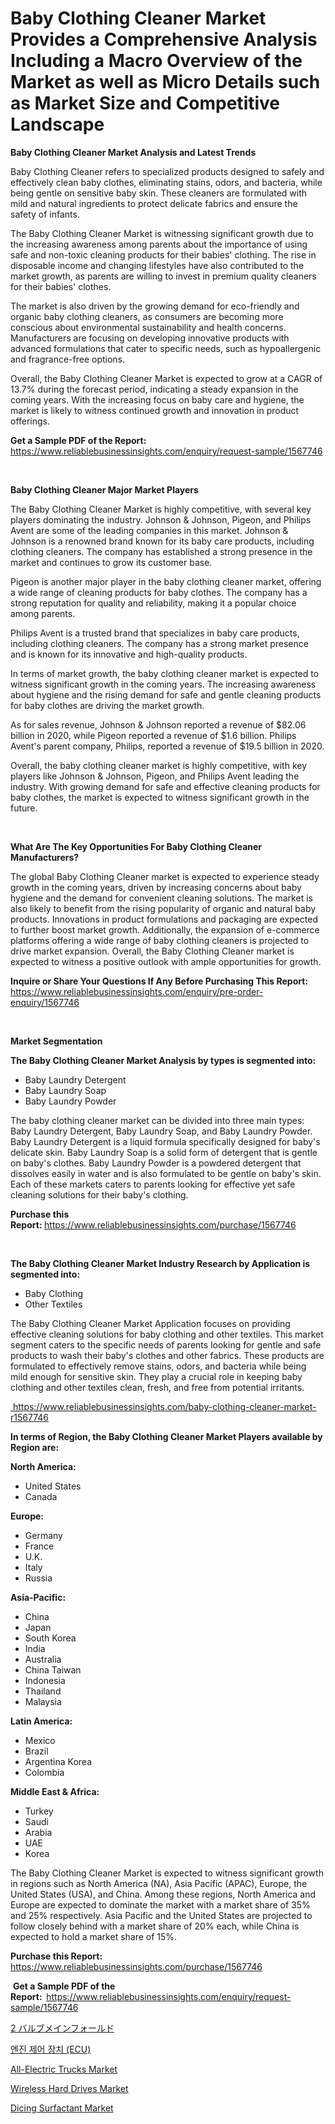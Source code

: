 <p><h1>Baby Clothing Cleaner Market Provides a Comprehensive Analysis Including a Macro Overview of the Market as well as Micro Details such as Market Size and Competitive Landscape</h1></p><p><strong>Baby Clothing Cleaner Market Analysis and Latest Trends</strong></p>
<p><p>Baby Clothing Cleaner refers to specialized products designed to safely and effectively clean baby clothes, eliminating stains, odors, and bacteria, while being gentle on sensitive baby skin. These cleaners are formulated with mild and natural ingredients to protect delicate fabrics and ensure the safety of infants.</p><p>The Baby Clothing Cleaner Market is witnessing significant growth due to the increasing awareness among parents about the importance of using safe and non-toxic cleaning products for their babies' clothing. The rise in disposable income and changing lifestyles have also contributed to the market growth, as parents are willing to invest in premium quality cleaners for their babies' clothes.</p><p>The market is also driven by the growing demand for eco-friendly and organic baby clothing cleaners, as consumers are becoming more conscious about environmental sustainability and health concerns. Manufacturers are focusing on developing innovative products with advanced formulations that cater to specific needs, such as hypoallergenic and fragrance-free options.</p><p>Overall, the Baby Clothing Cleaner Market is expected to grow at a CAGR of 13.7% during the forecast period, indicating a steady expansion in the coming years. With the increasing focus on baby care and hygiene, the market is likely to witness continued growth and innovation in product offerings.</p></p>
<p><strong>Get a Sample PDF of the Report:&nbsp;</strong> <a href="https://www.reliablebusinessinsights.com/enquiry/request-sample/1567746">https://www.reliablebusinessinsights.com/enquiry/request-sample/1567746</a></p>
<p>&nbsp;</p>
<p><strong>Baby Clothing Cleaner Major Market Players</strong></p>
<p><p>The Baby Clothing Cleaner Market is highly competitive, with several key players dominating the industry. Johnson & Johnson, Pigeon, and Philips Avent are some of the leading companies in this market. Johnson & Johnson is a renowned brand known for its baby care products, including clothing cleaners. The company has established a strong presence in the market and continues to grow its customer base.</p><p>Pigeon is another major player in the baby clothing cleaner market, offering a wide range of cleaning products for baby clothes. The company has a strong reputation for quality and reliability, making it a popular choice among parents.</p><p>Philips Avent is a trusted brand that specializes in baby care products, including clothing cleaners. The company has a strong market presence and is known for its innovative and high-quality products.</p><p>In terms of market growth, the baby clothing cleaner market is expected to witness significant growth in the coming years. The increasing awareness about hygiene and the rising demand for safe and gentle cleaning products for baby clothes are driving the market growth.</p><p>As for sales revenue, Johnson & Johnson reported a revenue of $82.06 billion in 2020, while Pigeon reported a revenue of $1.6 billion. Philips Avent's parent company, Philips, reported a revenue of $19.5 billion in 2020.</p><p>Overall, the baby clothing cleaner market is highly competitive, with key players like Johnson & Johnson, Pigeon, and Philips Avent leading the industry. With growing demand for safe and effective cleaning products for baby clothes, the market is expected to witness significant growth in the future.</p></p>
<p>&nbsp;</p>
<p><strong>What Are The Key Opportunities For Baby Clothing Cleaner Manufacturers?</strong></p>
<p><p>The global Baby Clothing Cleaner market is expected to experience steady growth in the coming years, driven by increasing concerns about baby hygiene and the demand for convenient cleaning solutions. The market is also likely to benefit from the rising popularity of organic and natural baby products. Innovations in product formulations and packaging are expected to further boost market growth. Additionally, the expansion of e-commerce platforms offering a wide range of baby clothing cleaners is projected to drive market expansion. Overall, the Baby Clothing Cleaner market is expected to witness a positive outlook with ample opportunities for growth.</p></p>
<p><strong>Inquire or Share Your Questions If Any Before Purchasing This Report:</strong> <a href="https://www.reliablebusinessinsights.com/enquiry/pre-order-enquiry/1567746">https://www.reliablebusinessinsights.com/enquiry/pre-order-enquiry/1567746</a></p>
<p>&nbsp;</p>
<p><strong>Market Segmentation</strong></p>
<p><strong>The Baby Clothing Cleaner Market Analysis by types is segmented into:</strong></p>
<p><ul><li>Baby Laundry Detergent</li><li>Baby Laundry Soap</li><li>Baby Laundry Powder</li></ul></p>
<p><p>The baby clothing cleaner market can be divided into three main types: Baby Laundry Detergent, Baby Laundry Soap, and Baby Laundry Powder. Baby Laundry Detergent is a liquid formula specifically designed for baby's delicate skin. Baby Laundry Soap is a solid form of detergent that is gentle on baby's clothes. Baby Laundry Powder is a powdered detergent that dissolves easily in water and is also formulated to be gentle on baby's skin. Each of these markets caters to parents looking for effective yet safe cleaning solutions for their baby's clothing.</p></p>
<p><strong>Purchase this Report:&nbsp;</strong><a href="https://www.reliablebusinessinsights.com/purchase/1567746">https://www.reliablebusinessinsights.com/purchase/1567746</a></p>
<p>&nbsp;</p>
<p><strong>The Baby Clothing Cleaner Market Industry Research by Application is segmented into:</strong></p>
<p><ul><li>Baby Clothing</li><li>Other Textiles</li></ul></p>
<p><p>The Baby Clothing Cleaner Market Application focuses on providing effective cleaning solutions for baby clothing and other textiles. This market segment caters to the specific needs of parents looking for gentle and safe products to wash their baby's clothes and other fabrics. These products are formulated to effectively remove stains, odors, and bacteria while being mild enough for sensitive skin. They play a crucial role in keeping baby clothing and other textiles clean, fresh, and free from potential irritants.</p></p>
<p><a href="https://www.reliablebusinessinsights.com/baby-clothing-cleaner-market-r1567746">&nbsp;https://www.reliablebusinessinsights.com/baby-clothing-cleaner-market-r1567746</a></p>
<p><strong>In terms of Region, the Baby Clothing Cleaner Market Players available by Region are:</strong></p>
<p>
    <p> <strong> North America: </strong>
        <ul>
            <li>United States</li>
            <li>Canada</li>
        </ul>
        </p> 
    <p> <strong> Europe: </strong>
        <ul>
            <li>Germany</li>
            <li>France</li>
            <li>U.K.</li>
            <li>Italy</li>
            <li>Russia</li>
        </ul>
        </p> 
    <p> <strong> Asia-Pacific: </strong>
        <ul>
            <li>China</li>
            <li>Japan</li>
            <li>South Korea</li>
            <li>India</li>
            <li>Australia</li>
            <li>China Taiwan</li>
            <li>Indonesia</li>
            <li>Thailand</li>
            <li>Malaysia</li>
        </ul>
        </p> 
    <p> <strong> Latin America: </strong>
        <ul>
            <li>Mexico</li>
            <li>Brazil</li>
            <li>Argentina Korea</li>
            <li>Colombia</li>
        </ul>
        </p> 
    <p> <strong> Middle East & Africa: </strong>
        <ul>
            <li>Turkey</li>
            <li>Saudi</li>
            <li>Arabia</li>
            <li>UAE</li>
            <li>Korea</li>
        </ul>
    </p>
    </p>
<p><p>The Baby Clothing Cleaner Market is expected to witness significant growth in regions such as North America (NA), Asia Pacific (APAC), Europe, the United States (USA), and China. Among these regions, North America and Europe are expected to dominate the market with a market share of 35% and 25% respectively. Asia Pacific and the United States are projected to follow closely behind with a market share of 20% each, while China is expected to hold a market share of 15%.</p></p>
<p><strong>Purchase this Report: </strong><a href="https://www.reliablebusinessinsights.com/purchase/1567746">https://www.reliablebusinessinsights.com/purchase/1567746</a></p>
<p>&nbsp;<strong>Get a Sample PDF of the Report:&nbsp;&nbsp;</strong><a href="https://www.reliablebusinessinsights.com/enquiry/request-sample/1567746">https://www.reliablebusinessinsights.com/enquiry/request-sample/1567746</a></p>
<p><strong></strong></p>
<p><p><a href="https://github.com/VinceMarvin1/Market-Research-Report-List-1/blob/main/662709291424.md">2 バルブメインフォールド</a></p><p><a href="https://github.com/langcat852024/Market-Research-Report-List-1/blob/main/448651084848.md">엔진 제어 장치 (ECU)</a></p><p><a href="https://github.com/kosella/Market-Research-Report-List-3/blob/main/all-electric-trucks-market.md">All-Electric Trucks Market</a></p><p><a href="https://issuu.com/reportprime-2/docs/wireless-hard-drives-market-size-2030.pptx">Wireless Hard Drives Market</a></p><p><a href="https://github.com/nathandecarvalho/Market-Research-Report-List-3/blob/main/dicing-surfactant-market.md">Dicing Surfactant Market</a></p></p>